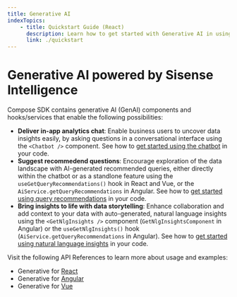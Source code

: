 ```yaml
---
title: Generative AI
indexTopics:
    - title: Quickstart Guide (React)
      description: Learn how to get started with Generative AI in using React and Compose SDK
      link: ./quickstart
---
```


# Generative AI powered by Sisense Intelligence

Compose SDK contains generative AI (GenAI) components and hooks/services that enable the following possibilities:

- **Deliver in-app analytics chat**: Enable business users to uncover data insights easily, by asking questions in a conversational interface using the `<Chatbot />` component. See how to [get started using the chatbot](./quickstart.md#chatbot) in your code.
- **Suggest recommedend questions**: Encourage exploration of the data landscape with AI-generated recommended queries, either directly within the chatbot or as a standlone feature using the `useGetQueryRecommendations()` hook in React and Vue, or the `AiService.getQueryRecommendations` in Angular. See how to [get started using query recommendations](./quickstart.md#query-recommendations) in your code.
- **Bring insights to life with data storytelling**: Enhance collaboration and add context to your data with auto-generated, natural language insights using the `<GetNlgInsights />` component (`GetNlgInsightsComponent` in Angular) or the `useGetNlgInsights()` hook (`AiService.getQueryRecommendations` in Angular). See how to [get started using natural language insights](./quickstart.md#natural-language-generation-nlg-insights) in your code.

<SectionIndex />

Visit the following API References to learn more about usage and examples:

- Generative for [React](../../modules/sdk-ui/generative-ai/)
- Generative for [Angular](../../modules/sdk-ui-angular/generative-ai/)
- Generative for [Vue](../../modules/sdk-ui-vue/generative-ai/)
